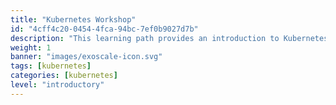 ```yaml
---
title: "Kubernetes Workshop"
id: "4cff4c20-0454-4fca-94bc-7ef0b9027d7b"
description: "This learning path provides an introduction to Kubernetes, focusing on its architecture, components, and how to manage clusters effectively."
weight: 1
banner: "images/exoscale-icon.svg"
tags: [kubernetes]
categories: [kubernetes]
level: "introductory"
---
```

